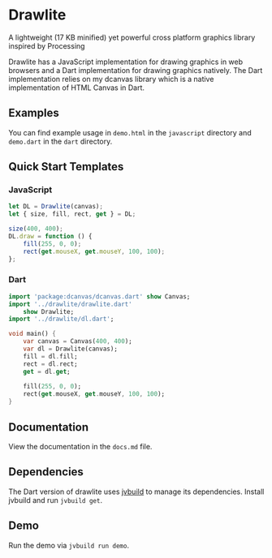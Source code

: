 # Drawlite
A lightweight (17 KB minified) yet powerful cross platform graphics library inspired by Processing

Drawlite has a JavaScript implementation for drawing graphics in web browsers and a Dart implementation for drawing graphics natively. The Dart implementation relies on my dcanvas library which is a native implementation of HTML Canvas in Dart.

## Examples
You can find example usage in `demo.html` in the `javascript` directory and `demo.dart` in the `dart` directory.

## Quick Start Templates
### JavaScript
```js
let DL = Drawlite(canvas);
let { size, fill, rect, get } = DL;

size(400, 400);
DL.draw = function () {
    fill(255, 0, 0);
    rect(get.mouseX, get.mouseY, 100, 100);
};
```

### Dart
```dart
import 'package:dcanvas/dcanvas.dart' show Canvas;
import '../drawlite/drawlite.dart'
    show Drawlite;
import '../drawlite/dl.dart';

void main() {
    var canvas = Canvas(400, 400);
    var dl = Drawlite(canvas);
    fill = dl.fill;
    rect = dl.rect;
    get = dl.get;
    
    fill(255, 0, 0);
    rect(get.mouseX, get.mouseY, 100, 100);
}
```

## Documentation
View the documentation in the `docs.md` file.

## Dependencies
The Dart version of drawlite uses [jvbuild](https://github.com/vExcess/jvbuild) to manage its dependencies. Install jvbuild and run `jvbuild get`.

## Demo
Run the demo via `jvbuild run demo`.